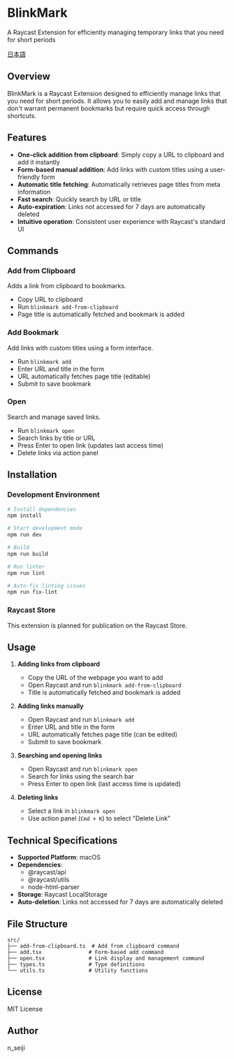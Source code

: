 # BlinkMark

A Raycast Extension for efficiently managing temporary links that you need for short periods

[日本語](README.ja.md)

## Overview

BlinkMark is a Raycast Extension designed to efficiently manage links that you need for short periods. It allows you to easily add and manage links that don't warrant permanent bookmarks but require quick access through shortcuts.

## Features

- **One-click addition from clipboard**: Simply copy a URL to clipboard and add it instantly
- **Form-based manual addition**: Add links with custom titles using a user-friendly form
- **Automatic title fetching**: Automatically retrieves page titles from meta information
- **Fast search**: Quickly search by URL or title
- **Auto-expiration**: Links not accessed for 7 days are automatically deleted
- **Intuitive operation**: Consistent user experience with Raycast's standard UI

## Commands

### Add from Clipboard
Adds a link from clipboard to bookmarks.

- Copy URL to clipboard
- Run `blinkmark add-from-clipboard`
- Page title is automatically fetched and bookmark is added

### Add Bookmark
Add links with custom titles using a form interface.

- Run `blinkmark add`
- Enter URL and title in the form
- URL automatically fetches page title (editable)
- Submit to save bookmark

### Open
Search and manage saved links.

- Run `blinkmark open`
- Search links by title or URL
- Press Enter to open link (updates last access time)
- Delete links via action panel

## Installation

### Development Environment
```bash
# Install dependencies
npm install

# Start development mode
npm run dev

# Build
npm run build

# Run linter
npm run lint

# Auto-fix linting issues
npm run fix-lint
```

### Raycast Store
This extension is planned for publication on the Raycast Store.

## Usage

1. **Adding links from clipboard**
   - Copy the URL of the webpage you want to add
   - Open Raycast and run `blinkmark add-from-clipboard`
   - Title is automatically fetched and bookmark is added

2. **Adding links manually**
   - Open Raycast and run `blinkmark add`
   - Enter URL and title in the form
   - URL automatically fetches page title (can be edited)
   - Submit to save bookmark

3. **Searching and opening links**
   - Open Raycast and run `blinkmark open`
   - Search for links using the search bar
   - Press Enter to open link (last access time is updated)

4. **Deleting links**
   - Select a link in `blinkmark open`
   - Use action panel (`Cmd + K`) to select "Delete Link"

## Technical Specifications

- **Supported Platform**: macOS
- **Dependencies**: 
  - @raycast/api
  - @raycast/utils
  - node-html-parser
- **Storage**: Raycast LocalStorage
- **Auto-deletion**: Links not accessed for 7 days are automatically deleted

## File Structure

```
src/
├── add-from-clipboard.ts  # Add from clipboard command
├── add.tsx               # Form-based add command
├── open.tsx              # Link display and management command
├── types.ts              # Type definitions
└── utils.ts              # Utility functions
```

## License

MIT License

## Author

n_seiji
